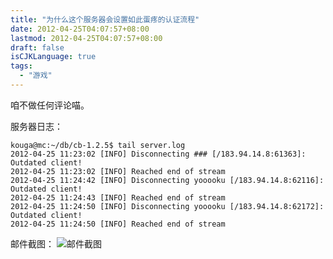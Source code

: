 ```yaml
---
title: "为什么这个服务器会设置如此蛋疼的认证流程"
date: 2012-04-25T04:07:57+08:00
lastmod: 2012-04-25T04:07:57+08:00
draft: false
isCJKLanguage: true
tags:
  - "游戏"
---
```


<p>咱不做任何评论喵。</p>  <p>服务器日志：

```
kouga@mc:~/db/cb-1.2.5$ tail server.log
2012-04-25 11:23:02 [INFO] Disconnecting ### [/183.94.14.8:61363]: Outdated client!
2012-04-25 11:23:02 [INFO] Reached end of stream    
2012-04-25 11:24:42 [INFO] Disconnecting yooooku [/183.94.14.8:62116]: Outdated client!
2012-04-25 11:24:43 [INFO] Reached end of stream
2012-04-25 11:24:50 [INFO] Disconnecting yooooku [/183.94.14.8:62172]: Outdated client!
2012-04-25 11:24:50 [INFO] Reached end of stream
```

邮件截图：
![邮件截图](http://i.imgur.com/fecUJrT.png)